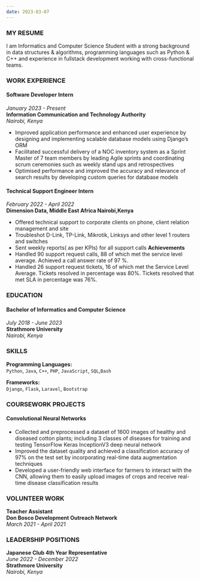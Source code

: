 ```yaml
---
date: 2023-03-07
---
```

### MY RESUME
I am Informatics and Computer Science Student with a strong background in data structures & algorithms, programming languages such as Python & C++ and experience in fullstack development working with cross-functional teams.
### WORK EXPERIENCE
#### Software Developer Intern
_January 2023 - Present_  
**Information Communication and Technology Authority**  
_Nairobi, Kenya_  
* Improved application performance and enhanced user experience by designing and implementing scalable database models using Django’s ORM
* Facilitated successful delivery of a NOC inventory system as a Sprint Master of 7 team members by leading Agile sprints and coordinating scrum ceremonies such as weekly stand ups and retrospectives
* Optimised performance and improved the accuracy and relevance of search results by developing custom queries for database models
#### Technical Support Engineer Intern  
_February 2022 - April 2022_  
**Dimension Data, Middle East Africa Nairobi,Kenya**  
* Offered technical support to corporate clients on phone, client relation management and site
* Troubleshot D-Link, TP-Link, Mikrotik, Linksys and other level 1 routers and switches
* Sent weekly reports( as per KPIs) for all support calls
**Achievements**
* Handled 90 support request calls, 88 of which met the service level average. Achieved a call answer rate of 97 %.
* Handled 26 support request tickets, 16 of which met the Service Level Average. Tickets resolved in percentage was 80%. Tickets resolved that met SLA in percentage was 76%.
### EDUCATION  
#### Bachelor of Informatics and Computer Science  
_July 2018 - June 2023_  
**Strathmore University**  
_Nairobi, Kenya_  
### SKILLS
**Programming Languages:**  
```Python```, ```Java```, ```C++```, ```PHP```, ```JavaScript```, ```SQL```,```Bash```    

**Frameworks:**  
```Django```, ```Flask```, ```Laravel```, ```Bootstrap```
### COURSEWORK PROJECTS
#### Convolutional Neural Networks
* Collected and preprocessed a dataset of 1600 images of healthy and diseased cotton plants; including 3 classes of diseases for training and testing TensorFlow Keras InceptionV3 deep neural network
* Improved the dataset quality and achieved a classification accuracy of 97% on the test set by incorporating real-time data augmentation techniques
* Developed a user-friendly web interface for farmers to interact with the CNN, allowing them to easily upload images of crops and receive real-time disease classification results
### VOLUNTEER WORK
**Teacher Assistant**  
**Don Bosco Development Outreach Network**  
_March 2021 - April 2021_  
### LEADERSHIP POSITIONS
**Japanese Club 4th Year Representative**  
_June 2022 - December 2022_  
**Strathmore University**  
_Nairobi, Kenya_  


